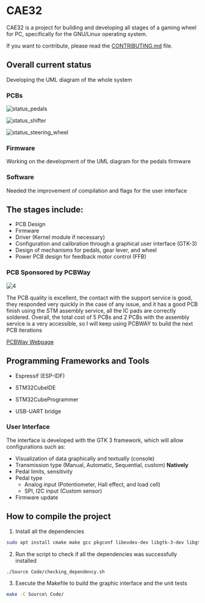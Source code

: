
# CAE32

CAE32 is a project for building and developing all stages of a gaming wheel for PC, specifically for the GNU/Linux operating system.

If you want to contribute, please read the [CONTRIBUTING.md](./CONTRIBUTING.md) file.

## Overall current status

Developing the UML diagram of the whole system

### PCBs

![status_pedals](https://badgen.net/badge/Pedals%20v2.0.3/PCB%20received/green)

![status_shifter](https://badgen.net/badge/Shifter%20v1.1.3/Needed%20revision/red)

![status_steering_wheel](https://badgen.net/badge/Steering%20wheel%20v1.0.0/Needed%20creation%20of%20schematics/red)

### Firmware

Working on the development of the UML diagram for the pedals  firmware

### Software

Needed the improvement of compilation and flags for the user interface

## The stages include:

* PCB Design
* Firmware
* Driver (Kernel module if necessary)
* Configuration and calibration through a graphical user interface (GTK-3)
* Design of mechanisms for pedals, gear lever, and wheel
* Power PCB design for feedback motor control (FFB)

### PCB Sponsored by PCBWay

![4](https://github.com/janc18/CAE32/assets/43817922/fe6902e4-3c9f-44c4-b9a3-a8754ca71d63)

The PCB quality is excellent, the contact with the support service is good, they responded very quickly in the case of any issue, 
and it has a good PCB finish using the STM assembly service,  all the IC pads are correctly soldered. Overall, the total cost of 5 PCBs 
and 2 PCBs with the assembly service is a very accessible, so I will keep using PCBWAY to build the next PCB iterations

[PCBWay Webpage](https://www.pcbway.com/)

## Programming Frameworks and Tools

* Espressif (ESP-IDF)

* STM32CubeIDE
* STM32CubeProgrammer
* USB-UART bridge

### User Interface

The interface is developed with the GTK 3 framework, which will allow configurations such as:

* Visualization of data graphically and textually (console)
* Transmission type (Manual, Automatic, Sequential, custom) **Natively**
* Pedal limits, sensitivity
* Pedal type
  * Analog input (Potentiometer, Hall effect, and load cell)
  * SPI, I2C input (Custom sensor)
* Firmware update

## How to compile the project

1. Install all the dependencies
```bash
sudo apt install cmake make gcc pkgconf libevdev-dev libgtk-3-dev libgtk-3-0
```

2. Run the script to check if all the dependencies was successfully installed
```bash
./Source Code/checking_dependency.sh
```
3. Execute the Makefile to build the graphic interface and the unit tests
```sh
make -C Source\ Code/
```

